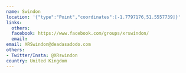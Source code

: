 ```yaml
---
name: Swindon
location: '{"type":"Point","coordinates":[-1.7797176,51.5557739]}'
links:
  others: 
  facebook: https://www.facebook.com/groups/xrswindon/
  email: 
email: XRSwindon@deadasadodo.com
others:
- Twitter/Insta: @XRswindon
country: United Kingdom
---
```

